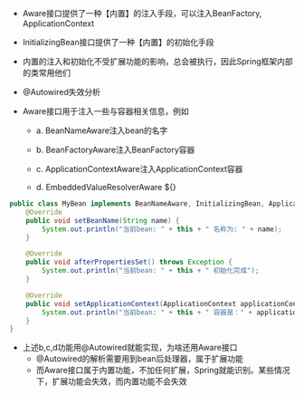 - Aware接口提供了一种【内置】的注入手段，可以注入BeanFactory, ApplicationContext

- InitializingBean接口提供了一种【内置】的初始化手段

- 内置的注入和初始化不受扩展功能的影响，总会被执行，因此Spring框架内部的类常用他们

- @Autowired失效分析

- Aware接口用于注入一些与容器相关信息，例如
  
  - a. BeanNameAware注入bean的名字
  
  - b. BeanFactoryAware注入BeanFactory容器
  
  - c. ApplicationContextAware注入ApplicationContext容器
  
  - d. EmbeddedValueResolverAware ${}

```java
public class MyBean implements BeanNameAware, InitializingBean, ApplicationContextAware {
    @Override
    public void setBeanName(String name) {
        System.out.println("当前bean: " + this + " 名称为: " + name);
    }

    @Override
    public void afterPropertiesSet() throws Exception {
        System.out.println("当前bean: " + this + " 初始化完成");
    }

    @Override
    public void setApplicationContext(ApplicationContext applicationContext) throws BeansException {
        System.out.println("当前bean: " + this + " 容器是：" + applicationContext);
    }
}
```

- 上述b,c,d功能用@Autowired就能实现，为啥还用Aware接口
  - @Autowired的解析需要用到bean后处理器，属于扩展功能
  - 而Aware接口属于内置功能，不加任何扩展，Spring就能识别。某些情况下，扩展功能会失效，而内置功能不会失效
  